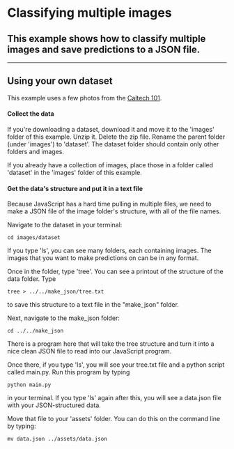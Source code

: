 # Classifying multiple images

## This example shows how to classify multiple images and save predictions to a JSON file. 

***

## Using your own dataset

This example uses a few photos from the [Caltech 101](http://www.vision.caltech.edu/Image_Datasets/Caltech101/).

#### Collect the data

If you're downloading a dataset, download it and move it to the 'images' folder of this example. Unzip it. Delete the zip file. Rename the parent folder (under 'images') to 'dataset'. The dataset folder should contain only other folders and images.

If you already have a collection of images, place those in a folder called 'dataset' in the 'images' folder of this example.

#### Get the data's structure and put it in a text file 

Because JavaScript has a hard time pulling in multiple files, we need to make a JSON file of the image folder's structure, with all of the file names. 

Navigate to the dataset in your terminal:

```cd images/dataset```

If you type 'ls', you can see many folders, each containing images. The images that you want to make predictions on can be in any format.

Once in the folder, type 'tree'. You can see a printout of the structure of the data folder. Type 

```tree > ../../make_json/tree.txt```

to save this structure to a text file in the "make_json" folder.

Next, navigate to the make_json folder:

```cd ../../make_json```

There is a program here that will take the tree structure and turn it into a nice clean JSON file to read into our JavaScript program.

Once there, if you type 'ls', you will see your tree.txt file and a python script called main.py. Run this program by typing 

```python main.py```

in your terminal. If you type 'ls' again after this, you will see a data.json file with your JSON-structured data.

Move that file to your 'assets' folder. You can do this on the command line by typing:

```mv data.json ../assets/data.json```





